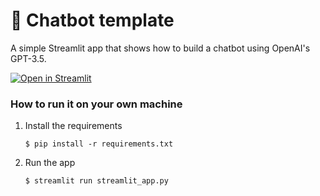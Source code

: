 # 💬 Chatbot template

A simple Streamlit app that shows how to build a chatbot using OpenAI's GPT-3.5.

[![Open in Streamlit](https://static.streamlit.io/badges/streamlit_badge_black_white.svg)](https://chatbot-template.streamlit.app/)

### How to run it on your own machine

1. Install the requirements


   ```
   $ pip install -r requirements.txt
   ```

2. Run the app


   ```
   $ streamlit run streamlit_app.py
   ```
